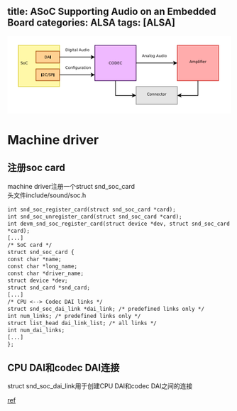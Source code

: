 title: ASoC Supporting Audio on an Embedded Board
categories: ALSA
tags: [ALSA]
---
![](/images/alsa/asoc_anatomy.png)

# Machine driver
## 注册soc card
machine driver注册一个struct snd\_soc\_card   
头文件include/sound/soc.h

	int snd_soc_register_card(struct snd_soc_card *card);
	int snd_soc_unregister_card(struct snd_soc_card *card);
	int devm_snd_soc_register_card(struct device *dev, struct snd_soc_card *card);
	[...]
	/* SoC card */
	struct snd_soc_card {
	const char *name;
	const char *long_name;
	const char *driver_name;
	struct device *dev;
	struct snd_card *snd_card;
	[...]
	/* CPU <--> Codec DAI links */
	struct snd_soc_dai_link *dai_link; /* predefined links only */
	int num_links; /* predefined links only */
	struct list_head dai_link_list; /* all links */
	int num_dai_links;
	[...]
	};

## CPU DAI和codec DAI连接
struct snd\_soc\_dai\_link用于创建CPU DAI和codec DAI之间的连接

	

[ref](http://events.linuxfoundation.org/sites/events/files/slides/belloni-alsa-asoc_0.pdf)

